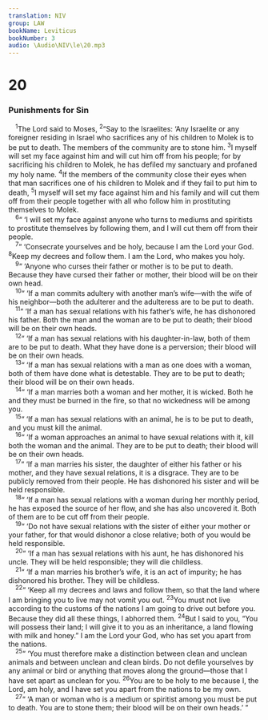 ```yaml
---
translation: NIV
group: LAW
bookName: Leviticus 
bookNumber: 3
audio: \Audio\NIV\le\20.mp3
---
```


<div class="title"><h1>20</h1><h3>Punishments for Sin </h3></div>
<span class="verse le_20_1"> <sup>1</sup>The Lord said to Moses, </span>
<span class="verse le_20_2"><sup>2</sup>“Say to the Israelites: ‘Any Israelite or any foreigner residing in Israel who sacrifices any of his children to Molek is to be put to death. The members of the community are to stone him. </span>
<span class="verse le_20_3"><sup>3</sup>I myself will set my face against him and will cut him off from his people; for by sacrificing his children to Molek, he has defiled my sanctuary and profaned my holy name. </span>
<span class="verse le_20_4"><sup>4</sup>If the members of the community close their eyes when that man sacrifices one of his children to Molek and if they fail to put him to death, </span>
<span class="verse le_20_5"><sup>5</sup>I myself will set my face against him and his family and will cut them off from their people together with all who follow him in prostituting themselves to Molek. <br/></span>
<span class="verse le_20_6"> <sup>6</sup>“ ‘I will set my face against anyone who turns to mediums and spiritists to prostitute themselves by following them, and I will cut them off from their people. <br/></span>
<span class="verse le_20_7"> <sup>7</sup>“ ‘Consecrate yourselves and be holy, because I am the Lord your God. </span>
<span class="verse le_20_8"><sup>8</sup>Keep my decrees and follow them. I am the Lord, who makes you holy. <br/></span>
<span class="verse le_20_9"> <sup>9</sup>“ ‘Anyone who curses their father or mother is to be put to death. Because they have cursed their father or mother, their blood will be on their own head. <br/></span>
<span class="verse le_20_10"> <sup>10</sup>“ ‘If a man commits adultery with another man’s wife—with the wife of his neighbor—both the adulterer and the adulteress are to be put to death. <br/></span>
<span class="verse le_20_11"> <sup>11</sup>“ ‘If a man has sexual relations with his father’s wife, he has dishonored his father. Both the man and the woman are to be put to death; their blood will be on their own heads. <br/></span>
<span class="verse le_20_12"> <sup>12</sup>“ ‘If a man has sexual relations with his daughter-in-law, both of them are to be put to death. What they have done is a perversion; their blood will be on their own heads. <br/></span>
<span class="verse le_20_13"> <sup>13</sup>“ ‘If a man has sexual relations with a man as one does with a woman, both of them have done what is detestable. They are to be put to death; their blood will be on their own heads. <br/></span>
<span class="verse le_20_14"> <sup>14</sup>“ ‘If a man marries both a woman and her mother, it is wicked. Both he and they must be burned in the fire, so that no wickedness will be among you. <br/></span>
<span class="verse le_20_15"> <sup>15</sup>“ ‘If a man has sexual relations with an animal, he is to be put to death, and you must kill the animal. <br/></span>
<span class="verse le_20_16"> <sup>16</sup>“ ‘If a woman approaches an animal to have sexual relations with it, kill both the woman and the animal. They are to be put to death; their blood will be on their own heads. <br/></span>
<span class="verse le_20_17"> <sup>17</sup>“ ‘If a man marries his sister, the daughter of either his father or his mother, and they have sexual relations, it is a disgrace. They are to be publicly removed from their people. He has dishonored his sister and will be held responsible. <br/></span>
<span class="verse le_20_18"> <sup>18</sup>“ ‘If a man has sexual relations with a woman during her monthly period, he has exposed the source of her flow, and she has also uncovered it. Both of them are to be cut off from their people. <br/></span>
<span class="verse le_20_19"> <sup>19</sup>“ ‘Do not have sexual relations with the sister of either your mother or your father, for that would dishonor a close relative; both of you would be held responsible. <br/></span>
<span class="verse le_20_20"> <sup>20</sup>“ ‘If a man has sexual relations with his aunt, he has dishonored his uncle. They will be held responsible; they will die childless. <br/></span>
<span class="verse le_20_21"> <sup>21</sup>“ ‘If a man marries his brother’s wife, it is an act of impurity; he has dishonored his brother. They will be childless. <br/></span>
<span class="verse le_20_22"> <sup>22</sup>“ ‘Keep all my decrees and laws and follow them, so that the land where I am bringing you to live may not vomit you out. </span>
<span class="verse le_20_23"><sup>23</sup>You must not live according to the customs of the nations I am going to drive out before you. Because they did all these things, I abhorred them. </span>
<span class="verse le_20_24"><sup>24</sup>But I said to you, “You will possess their land; I will give it to you as an inheritance, a land flowing with milk and honey.” I am the Lord your God, who has set you apart from the nations. <br/></span>
<span class="verse le_20_25"> <sup>25</sup>“ ‘You must therefore make a distinction between clean and unclean animals and between unclean and clean birds. Do not defile yourselves by any animal or bird or anything that moves along the ground—those that I have set apart as unclean for you. </span>
<span class="verse le_20_26"><sup>26</sup>You are to be holy to me because I, the Lord, am holy, and I have set you apart from the nations to be my own. <br/></span>
<span class="verse le_20_27"> <sup>27</sup>“ ‘A man or woman who is a medium or spiritist among you must be put to death. You are to stone them; their blood will be on their own heads.’ ” <br/></span>
